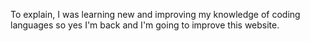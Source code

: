 To explain, I was learning new and improving my knowledge of coding languages so yes I'm back and I'm going to improve this website.

